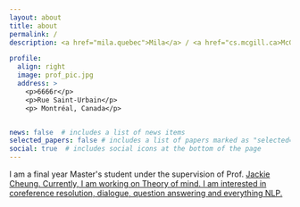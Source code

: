 ```yaml
---
layout: about
title: about
permalink: /
description: <a href="mila.quebec">Mila</a> / <a href="cs.mcgill.ca>McGill</a>

profile:
  align: right
  image: prof_pic.jpg
  address: >
    <p>6666r</p>
    <p>Rue Saint-Urbain</p>
    <p> Montréal, Canada</p>


news: false  # includes a list of news items
selected_papers: false # includes a list of papers marked as "selected={true}"
social: true  # includes social icons at the bottom of the page
---
```


I am a final year Master's student under the supervision of Prof. <a href="https://www.cs.mcgill.ca/~jcheung/index.html"> Jackie Cheung.  Currently, I am working on Theory of mind. I am interested in coreference resolution, dialogue, question answering and everything NLP. 



